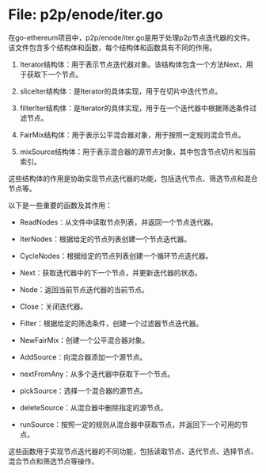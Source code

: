 # File: p2p/enode/iter.go

在go-ethereum项目中，p2p/enode/iter.go是用于处理p2p节点迭代器的文件。该文件包含多个结构体和函数，每个结构体和函数具有不同的作用。

1. Iterator结构体：用于表示节点迭代器对象。该结构体包含一个方法Next，用于获取下一个节点。

2. sliceIter结构体：是Iterator的具体实现，用于在切片中迭代节点。

3. filterIter结构体：是Iterator的具体实现，用于在一个迭代器中根据筛选条件过滤节点。

4. FairMix结构体：用于表示公平混合器对象，用于按照一定规则混合节点。

5. mixSource结构体：用于表示混合器的源节点对象，其中包含节点切片和当前索引。

这些结构体的作用是协助实现节点迭代器的功能，包括迭代节点、筛选节点和混合节点等。

以下是一些重要的函数及其作用：

- ReadNodes：从文件中读取节点列表，并返回一个节点迭代器。

- IterNodes：根据给定的节点列表创建一个节点迭代器。

- CycleNodes：根据给定的节点列表创建一个循环节点迭代器。

- Next：获取迭代器中的下一个节点，并更新迭代器的状态。

- Node：返回当前节点迭代器的当前节点。

- Close：关闭迭代器。

- Filter：根据给定的筛选条件，创建一个过滤器节点迭代器。

- NewFairMix：创建一个公平混合器对象。

- AddSource：向混合器添加一个源节点。

- nextFromAny：从多个迭代器中获取下一个节点。

- pickSource：选择一个混合器的源节点。

- deleteSource：从混合器中删除指定的源节点。

- runSource：按照一定的规则从混合器中获取节点，并返回下一个可用的节点。

这些函数用于实现节点迭代器的不同功能，包括读取节点、迭代节点、选择节点、混合节点和筛选节点等操作。

